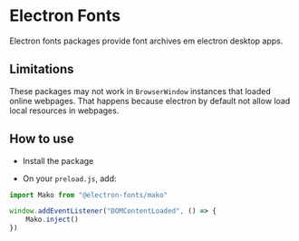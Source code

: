 # Electron Fonts

Electron fonts packages provide font archives em electron desktop apps.

## Limitations

These packages may not work in `BrowserWindow` instances that loaded online webpages. That happens because electron by default not allow load local resources in webpages.

## How to use

* Install the package

* On your `preload.js`, add:

```ts
import Mako from "@electron-fonts/mako"

window.addEventListener("DOMContentLoaded", () => {
    Mako.inject()
})
```